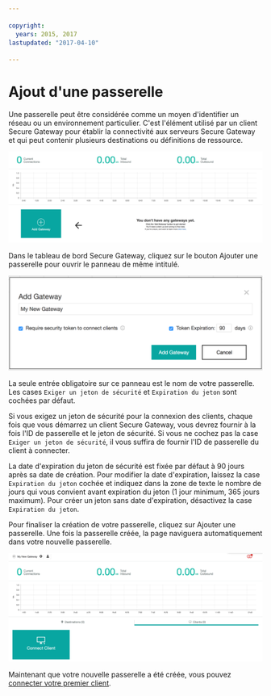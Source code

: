 ```yaml
---

copyright:
  years: 2015, 2017
lastupdated: "2017-04-10"

---
```


# Ajout d'une passerelle

Une passerelle peut être considérée comme un moyen d'identifier un réseau ou un environnement particulier.  C'est l'élément utilisé par un client Secure Gateway pour établir la connectivité aux serveurs Secure Gateway et qui peut contenir plusieurs destinations ou définitions de ressource.

![Tableau de bord Secure Gateway](./images/newDashboard.png?raw=true "Tableau de bord Secure Gateway")

Dans le tableau de bord Secure Gateway, cliquez sur le bouton Ajouter une passerelle pour ouvrir le panneau de même intitulé.

![Ajouter une passerelle](./images/addGateway.png?raw=true "Ajouter une passerelle")

La seule entrée obligatoire sur ce panneau est le nom de votre passerelle.  Les cases `Exiger un jeton de sécurité` et `Expiration du jeton` sont cochées par défaut.

Si vous exigez un jeton de sécurité pour la connexion des clients, chaque fois que vous démarrez un client Secure Gateway, vous devrez fournir à la fois l'ID de passerelle et le jeton de sécurité.  Si vous ne cochez pas la case `Exiger un jeton de sécurité`, il vous suffira de fournir l'ID de passerelle du client à connecter.

La date d'expiration du jeton de sécurité est fixée par défaut à 90 jours après sa date de création.  Pour modifier la date d'expiration, laissez la case `Expiration du jeton` cochée et indiquez dans la zone de texte le nombre de jours qui vous convient avant expiration du jeton (1 jour minimum, 365 jours maximum).  Pour créer un jeton sans date d'expiration, désactivez la case `Expiration du jeton`.  

Pour finaliser la création de votre passerelle, cliquez sur Ajouter une passerelle.  Une fois la passerelle créée, la page naviguera automatiquement dans votre nouvelle passerelle.

![Nouvelle passerelle](./images/newGateway.png?raw=true "Nouvelle passerelle")

Maintenant que votre nouvelle passerelle a été créée, vous pouvez [connecter votre premier client](/docs/services/SecureGateway/securegateway_client.html).
